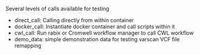 Several levels of calls available for testing

- direct\_call: Calling directly from within container
- docker\_call: Instantiate docker container and call scripts within it
- cwl\_call: Run rabix or Cromwell workflow manager to call CWL workflow
- demo\_data: simple demonstration data for testing varscan VCF file remapping

